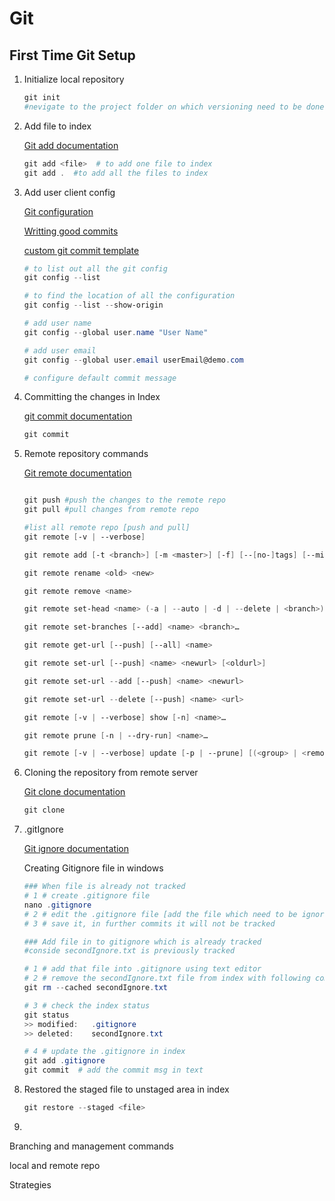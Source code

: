 # Git

## First Time Git Setup

1. Initialize local repository

   ~~~powershell
   git init
   #nevigate to the project folder on which versioning need to be done
   ~~~

2. Add file to index

   [Git add documentation](https://git-scm.com/docs/git-add)

   ~~~powershell
   git add <file>  # to add one file to index
   git add .  #to add all the files to index 
   ~~~

3. Add user client config

   [Git configuration](https://git-scm.com/book/en/v2/Customizing-Git-Git-Configuration)

   [Writting good commits](https://medium.com/compass-true-north/writing-good-commit-messages-fc33af9d6321)

   [custom git commit template](https://backlog.com/blog/git-commit-messages-bold-daring/)

   ~~~powershell
   # to list out all the git config
   git config --list
   
   # to find the location of all the configuration
   git config --list --show-origin
   
   # add user name
   git config --global user.name "User Name"
   
   # add user email
   git config --global user.email userEmail@demo.com
   
   # configure default commit message 
   
   ~~~

4. Committing the changes in Index

   [git commit documentation](https://git-scm.com/docs/git-commit)

   ~~~powershell
   git commit
   ~~~

5. Remote repository commands

   [Git remote documentation](https://git-scm.com/docs/git-remote)

   ~~~powershell
   
   git push #push the changes to the remote repo
   git pull #pull changes from remote repo
   
   #list all remote repo [push and pull]
   git remote [-v | --verbose]
   
   git remote add [-t <branch>] [-m <master>] [-f] [--[no-]tags] [--mirror=<fetch|push>] <name> <url>
   
   git remote rename <old> <new>
   
   git remote remove <name>
   
   git remote set-head <name> (-a | --auto | -d | --delete | <branch>)
   
   git remote set-branches [--add] <name> <branch>…​
   
   git remote get-url [--push] [--all] <name>
   
   git remote set-url [--push] <name> <newurl> [<oldurl>]
   
   git remote set-url --add [--push] <name> <newurl>
   
   git remote set-url --delete [--push] <name> <url>
   
   git remote [-v | --verbose] show [-n] <name>…​
   
   git remote prune [-n | --dry-run] <name>…​
   
   git remote [-v | --verbose] update [-p | --prune] [(<group> | <remote>)…​]
   ~~~

6. Cloning the repository from remote server

   [Git clone documentation](https://git-scm.com/docs/git-clone)

   ~~~powershell
   git clone
   ~~~

7. .gitIgnore

   [Git ignore documentation](https://www.atlassian.com/git/tutorials/saving-changes/gitignore)

   Creating Gitignore file in windows

   ~~~powershell
   ### When file is already not tracked 
   # 1 # create .gitignore file
   nano .gitignore
   # 2 # edit the .gitignore file [add the file which need to be ignored]
   # 3 # save it, in further commits it will not be tracked
   
   ### Add file in to gitignore which is already tracked
   #conside secondIgnore.txt is previously tracked
   
   # 1 # add that file into .gitignore using text editor
   # 2 # remove the secondIgnore.txt file from index with following command
   git rm --cached secondIgnore.txt
   
   # 3 # check the index status
   git status
   >> modified:   .gitignore
   >> deleted:    secondIgnore.txt
   
   # 4 # update the .gitignore in index
   git add .gitignore
   git commit  # add the commit msg in text
   ~~~

8. Restored the staged file to unstaged area in index

   ~~~powershell
   git restore --staged <file>
   ~~~

9. 

   

   



Branching and management commands

local and remote repo

Strategies